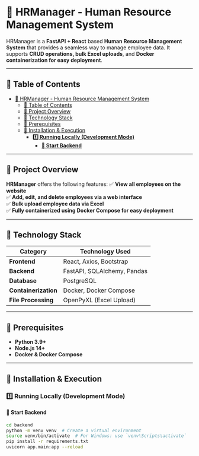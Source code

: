 # 🚀 HRManager - Human Resource Management System

HRManager is a **FastAPI + React** based **Human Resource Management System** that provides a seamless way to manage employee data. It supports **CRUD operations, bulk Excel uploads**, and **Docker containerization for easy deployment**.

---

## 📌 Table of Contents
- [🚀 HRManager - Human Resource Management System](#-hrmanager---human-resource-management-system)
  - [📌 Table of Contents](#-table-of-contents)
  - [📌 Project Overview](#-project-overview)
  - [📌 Technology Stack](#-technology-stack)
  - [📌 Prerequisites](#-prerequisites)
  - [📌 Installation \& Execution](#-installation--execution)
    - [**1️⃣ Running Locally (Development Mode)**](#1️⃣-running-locally-development-mode)
      - [**📌 Start Backend**](#-start-backend)

---

## 📌 Project Overview
**HRManager** offers the following features:
✅ **View all employees on the website**  
✅ **Add, edit, and delete employees via a web interface**  
✅ **Bulk upload employee data via Excel**  
✅ **Fully containerized using Docker Compose for easy deployment**  

---

## 📌 Technology Stack
| Category          | Technology Used         |
|------------------|------------------------|
| **Frontend**     | React, Axios, Bootstrap |
| **Backend**      | FastAPI, SQLAlchemy, Pandas |
| **Database**     | PostgreSQL |
| **Containerization** | Docker, Docker Compose |
| **File Processing** | OpenPyXL (Excel Upload) |

---

## 📌 Prerequisites
- **Python 3.9+**
- **Node.js 14+**
- **Docker & Docker Compose**

---

## 📌 Installation & Execution
### **1️⃣ Running Locally (Development Mode)**

#### **📌 Start Backend**
```bash
cd backend
python -m venv venv  # Create a virtual environment
source venv/bin/activate  # For Windows: use `venv\Scripts\activate`
pip install -r requirements.txt
uvicorn app.main:app --reload
